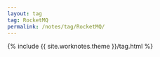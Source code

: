 ```yaml
---
layout: tag
tag: RocketMQ
permalink: /notes/tag/RocketMQ/
---
```

{% include {{ site.worknotes.theme }}/tag.html %}